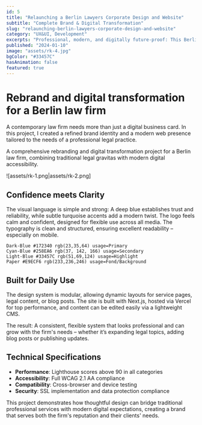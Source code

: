```yaml
---
id: 5
title: "Relaunching a Berlin Lawyers Corporate Design and Website"
subtitle: "Complete Brand & Digital Transformation"
slug: "relaunching-berlin-lawyers-corporate-design-and-website"
category: "UX&UI, Development"
excerpts: "Professional, modern, and digitally future-proof: This Berlin-based law firm needed a new brand identity and a clear, flexible website that also worked behind the scenes."
published: "2024-01-10"
image: "assets/rk-4.jpg"
bgColor: "#33457C"
hasAnimation: false
featured: true
---
```


# Rebrand and digital transformation for a Berlin law firm

A contemporary law firm needs more than just a digital business card. In this project, I created a refined brand identity and a modern web presence tailored to the needs of a professional legal practice.

A comprehensive rebranding and digital transformation project for a  Berlin law firm, combining traditional legal gravitas with modern digital accessibility.

![assets/rk-1.png|assets/rk-2.png]



## Confidence meets Clarity

The visual language is simple and strong: A deep blue establishes trust and reliability, while subtle turquoise accents add a modern twist. The logo feels calm and confident, designed for flexible use across all media. The typography is clean and structured, ensuring excellent readability – especially on mobile.

```palette
Dark-Blue #172340 rgb(23,35,64) usage=Primary
Cyan-Blue #258EA6 rgb(37, 142, 166) usage=Secondary
Light-Blue #33457C rgb(51,69,124) usage=Highlight
Paper #E9ECF6 rgb(233,236,246) usage=Fond/Background
```


## Built for Daily Use

The design system is modular, allowing dynamic layouts for service pages, legal content, or blog posts. The site is built with Next.js, hosted via Vercel for top performance, and content can be edited easily via a lightweight CMS.

The result: A consistent, flexible system that looks professional and can grow with the firm's needs – whether it’s expanding legal topics, adding blog posts or publishing updates.


## Technical Specifications

- **Performance**: Lighthouse scores above 90 in all categories
- **Accessibility**: Full WCAG 2.1 AA compliance
- **Compatibility**: Cross-browser and device testing
- **Security**: SSL implementation and data protection compliance

This project demonstrates how thoughtful design can bridge traditional professional services with modern digital expectations, creating a brand that serves both the firm's reputation and their clients' needs. 